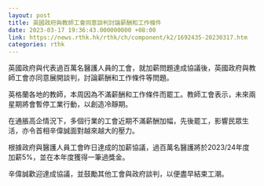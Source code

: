 ```yaml
---
layout: post
title: 英國政府與教師工會同意談判討論薪酬和工作條件
date: 2023-03-17 19:36:43.000000000 +08:00
link: https://news.rthk.hk/rthk/ch/component/k2/1692435-20230317.htm
categories: rthk
---
```


英國政府與代表過百萬名醫護人員的工會，就加薪問題達成協議後，英國政府與教師工會亦同意展開談判，討論薪酬和工作條件等問題。

英格蘭各地的教師，本周因為不滿薪酬和工作條件而罷工。教師工會表示，未來兩星期將會暫停工業行動，以創造冷靜期。

在通脹高企情況下，多個行業的工會近期不滿薪酬加幅，先後罷工，影響民眾生活，亦令首相辛偉誠面對越來越大的壓力。

根據政府與醫護人員工會昨日達成的加薪協議，過百萬名醫護將於2023/24年度加薪5%，並在本年度獲得一筆過獎金。

辛偉誠歡迎達成協議，並鼓勵其他工會與政府談判，以便盡早結束工潮。
